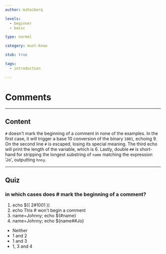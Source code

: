 ```yaml
---
author: mihaiberq

levels:
  - beginner
  - basic

type: normal

category: must-know

stub: true

tags:
  - introduction

---
```

# Comments

---
## Content

 `#` doesn't mark the beginning of a comment in none of the examples. In the first case, it will trigger a base 10 conversion of the binary `1001`, echoing 9. On the second line `#` is escaped, losing its special meaning. The third echo will print the length of the variable, which is 6. Lastly, double `##` is short-hand for stripping the longest substring of `name` matching the expression 'Jo', outputting `hnny`. 

---
## Quiz

### in which cases does # mark the beginning of a comment?

1. echo $(( 2#1001 ))
2. echo This \# won't begin a comment
3. name=Johnny; echo ${#name}
4. name=Johnny; echo ${name##Jo}

* Neither
* 1 and 2
* 1 and 3
* 1, 3 and 4
